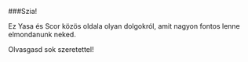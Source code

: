 ###Szia!

Ez Yasa és Scor közös oldala olyan dolgokról, amit nagyon fontos lenne elmondanunk
neked.

Olvasgasd sok szeretettel!
